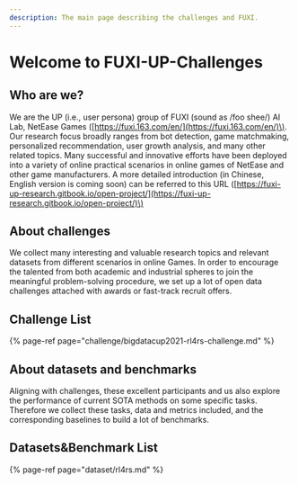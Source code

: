 ```yaml
---
description: The main page describing the challenges and FUXI.
---
```


# Welcome to FUXI-UP-Challenges

## Who are we?

We are the UP \(i.e., user persona\) group of FUXI \(sound as /foo shee/\) AI Lab, NetEase Games \([https://fuxi.163.com/en/](https://fuxi.163.com/en/)\). Our research focus broadly ranges from bot detection, game matchmaking, personalized recommendation, user growth analysis, and many other related topics. Many successful and innovative efforts have been deployed into a variety of online practical scenarios in online games of NetEase and other game manufacturers. A more detailed introduction \(in Chinese, English version is coming soon\) can be referred to this URL \([https://fuxi-up-research.gitbook.io/open-project/](https://fuxi-up-research.gitbook.io/open-project/)\)

## About challenges

We collect many interesting and valuable research topics and relevant datasets from different scenarios in online Games. In order to encourage the talented from both academic and industrial spheres to join the meaningful problem-solving procedure, we set up a lot of open data challenges attached with awards or fast-track recruit offers.

## Challenge List

{% page-ref page="challenge/bigdatacup2021-rl4rs-challenge.md" %}

## About datasets and benchmarks
Aligning with challenges, these excellent participants and us also explore the performance of current SOTA methods on some specific tasks. Therefore we collect these tasks, data and metrics included, and the corresponding baselines to build a lot of benchmarks.

## Datasets&Benchmark List
{% page-ref page="dataset/rl4rs.md" %}
